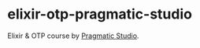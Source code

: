 # elixir-otp-pragmatic-studio
Elixir &amp; OTP course by [Pragmatic Studio](https://pragmaticstudio.com/elixir).
